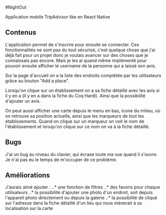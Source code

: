 #NightOut

Application mobile TripAdvisor like en React Native

## Contenus

L'application permet de s'inscrire pour ensuite se connecter. Ces fonctionnalités ne sont pas du tout sécurisé, c'est quelque chose que j'ai déjà fait pour un projet donc je voulais avancer sur des choses que je connaissais pas encore. Mais je les ai quand même implémenté pour pouvoir ensuite afficher le username de la personne qui a laissé son avis.

Sur la page d'accueil on a la liste des endroits complétée par les utilisateurs grâce au bouton "Add a place".

Lorsqu'on clique sur un établissement on a sa fiche détaillé avec les avis si il y en a (il y en a dans la fiche du Coq Hardi). Ainsi que la possibilité d'ajouter un avis.

On peut aussi afficher une carte depuis le menu en bas, icone du milieu, où on retrouve sa position actuelle, ainsi que les marqueurs de tout les établissements. Quand on clique sur un marqueur on voit le nom de l'établissement et lorsqu'on clique sur ce nom on va à la fiche détaillé.

## Bugs

J'ai un bug au niveau du clavier, qui écrase toute ma vue quand il s'ouvre. Je n'ai pas eu le temps de m'occuper de ce problème.

## Améliorations

J'aurais aimé ajouter :
..* une fonction de filtres
..* des favoris pour chaque utilisateurs
..* la possibilité d'ajouter une photo d'un endroit, soit depuis l'appareil photo directement ou depuis la galerie
..* la possibilité de cliqué sur l'adresse dans la fiche détaillé d'un lieu qui nous mènerait à sa localisation sur la carte